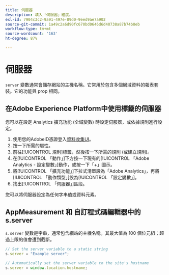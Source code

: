 ```yaml
---
title: 伺服器
description: 填入「伺服器」維度。
exl-id: 7904c3c2-9a91-497e-89d0-9eed9ae7a902
source-git-commit: 1a49c2a6d90fc670bd0646d6d40738a87b74b8eb
workflow-type: tm+mt
source-wordcount: '163'
ht-degree: 87%

---
```


# 伺服器

`server` 變數通常會儲存網站的主機名稱。它常用於包含多個網域資料的報表套裝。它的功能與 prop 相同。

## 在Adobe Experience Platform中使用標籤的伺服器

您可以在設定 Analytics 擴充功能 (全域變數) 時設定伺服器，或依據規則進行設定。

1. 使用您的AdobeID憑證登入[資料收集UI](https://experience.adobe.com/data-collection)。
2. 按一下所需的屬性。
3. 前往[!UICONTROL 規則]標籤，然後按一下所需的規則 (或建立規則)。
4. 在[!UICONTROL 「動作」]下方按一下現有的[!UICONTROL 「Adobe Analytics - 設定變數」]動作，或按一下「+」圖示。
5. 將[!UICONTROL 「擴充功能」]下拉式清單設為「Adobe Analytics」，再將[!UICONTROL 「動作類型」]設為[!UICONTROL 「設定變數」]。
6. 找出[!UICONTROL 「伺服器」]區段。

您可以將伺服器設定為任何字串值或資料元素。

## AppMeasurement 和 自訂程式碼編輯器中的 s.server

`s.server` 變數是字串，通常包含網站的主機名稱。其最大值為 100 個位元組；超過上限的值會遭到截斷。

```js
// Set the server variable to a static string
s.server = "Example server";

// Automatically set the server variable to the site's hostname
s.server = window.location.hostname;
```
